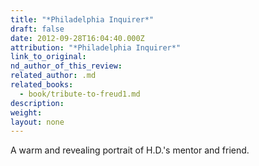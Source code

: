 ```yaml
---
title: "*Philadelphia Inquirer*"
draft: false
date: 2012-09-28T16:04:40.000Z
attribution: "*Philadelphia Inquirer*"
link_to_original:
nd_author_of_this_review:
related_author: .md
related_books:
  - book/tribute-to-freud1.md
description:
weight:
layout: none
---
```

A warm and revealing portrait of H.D.'s mentor and friend.

